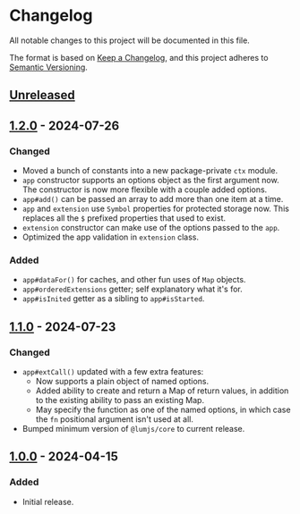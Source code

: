 # Changelog
All notable changes to this project will be documented in this file.

The format is based on [Keep a Changelog](https://keepachangelog.com/en/1.0.0/),
and this project adheres to [Semantic Versioning](https://semver.org/spec/v2.0.0.html).

## [Unreleased]

## [1.2.0] - 2024-07-26
### Changed
- Moved a bunch of constants into a new package-private `ctx` module.
- `app` constructor supports an options object as the first argument now.
  The constructor is now more flexible with a couple added options.
- `app#add()` can be passed an array to add more than one item at a time.
- `app` and `extension` use `Symbol` properties for protected storage now.
  This replaces all the `$` prefixed properties that used to exist.
- `extension` constructor can make use of the options passed to the `app`.
- Optimized the app validation in `extension` class.
### Added
- `app#dataFor()` for caches, and other fun uses of `Map` objects.
- `app#orderedExtensions` getter; self explanatory what it's for.
- `app#isInited` getter as a sibling to `app#isStarted`.


## [1.1.0] - 2024-07-23
### Changed
- `app#extCall()` updated with a few extra features:
  - Now supports a plain object of named options.
  - Added ability to create and return a Map of return values,
    in addition to the existing ability to pass an existing Map.
  - May specify the function as one of the named options, in which case
    the `fn` positional argument isn't used at all.
- Bumped minimum version of `@lumjs/core` to current release.

## [1.0.0] - 2024-04-15
### Added
- Initial release.

[Unreleased]: https://github.com/supernovus/lum.web-app.js/compare/v1.2.0...HEAD
[1.2.0]: https://github.com/supernovus/lum.web-app.js/compare/v1.1.0...v1.2.0
[1.1.0]: https://github.com/supernovus/lum.web-app.js/compare/v1.0.0...v1.1.0
[1.0.0]: https://github.com/supernovus/lum.web-app.js/releases/tag/v1.0.0

